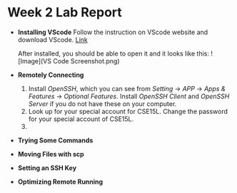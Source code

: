 # Week 2 Lab Report

* **Installing VScode**
    Follow the instruction on VScode website and download VScode.
    [Link](https://code.visualstudio.com/)

    After installed, you should be able to open it and it looks like this:
    ![Image](VS Code Screenshot.png)
    


* **Remotely Connecting**
    1. Install *OpenSSH*, which you can see from *Setting* -> *APP* -> *Apps & Features* -> *Optional Features*. Install *OpenSSH Client* and *OpenSSH Server* if you do not 
       have these on your computer.
    2. Look up for your special account for CSE15L. Change the password for your special account of CSE15L.
    3. 
* **Trying Some Commands**

* **Moving Files with scp**

* **Setting an SSH Key**

* **Optimizing Remote Running**
